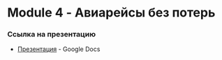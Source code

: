 # Module 4 - Авиарейсы без потерь
### Ссылка на презентацию

- [Презентация](https://docs.google.com/presentation/d/1rMpLmT8OCvrYaJFohuHKGLRLxZKPhmBiLqPqjwfcHJM/edit?usp=sharing) - Google Docs
